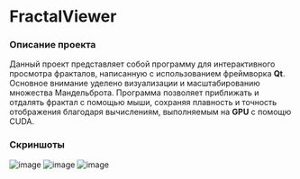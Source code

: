 # FractalViewer

### Описание проекта

Данный проект представляет собой программу для интерактивного просмотра фракталов, написанную с использованием фреймворка **Qt**. Основное внимание уделено визуализации и масштабированию множества Мандельброта. Программа позволяет приближать и отдалять фрактал с помощью мыши, сохраняя плавность и точность отображения благодаря вычислениям, выполняемым на **GPU** с помощю CUDA.

### Скриншоты
![image](https://github.com/user-attachments/assets/0acd7ce0-cded-4ad1-9f39-4257e309e203)
![image](https://github.com/user-attachments/assets/e08f8954-5ffa-42fd-80bc-7c2d157367f9)
![image](https://github.com/user-attachments/assets/cee7385a-472a-49ee-9eae-e56beac1bb29)



